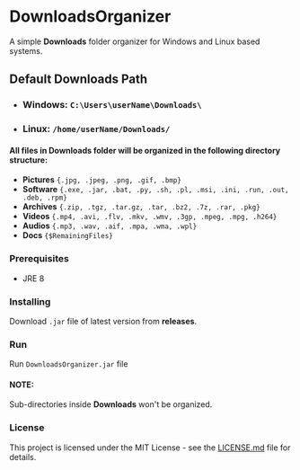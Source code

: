 # DownloadsOrganizer
A simple **Downloads** folder organizer for Windows and Linux based systems.

## Default Downloads Path
* ### Windows: `C:\Users\userName\Downloads\`
* ### Linux: `/home/userName/Downloads/`

#### All files in **Downloads** folder will be organized in the following directory structure:
* **Pictures**  `{.jpg, .jpeg, .png, .gif, .bmp}`
* **Software**  `{.exe, .jar, .bat, .py, .sh, .pl, .msi, .ini, .run, .out, .deb, .rpm}`
* **Archives**  `{.zip, .tgz, .tar.gz, .tar, .bz2, .7z, .rar, .pkg}`
* **Videos**  `{.mp4, .avi, .flv, .mkv, .wmv, .3gp, .mpeg, .mpg, .h264}`
* **Audios** `{.mp3, .wav, .aif, .mpa, .wma, .wpl}`
* **Docs**  `{$RemainingFiles}`

### Prerequisites

* JRE 8

### Installing
Download `.jar` file of latest version from **releases**.

### Run
Run `DownloadsOrganizer.jar` file


#### NOTE:
Sub-directories inside **Downloads** won't be organized.

### License

This project is licensed under the MIT License - see the [LICENSE.md](LICENSE.md) file for details.
